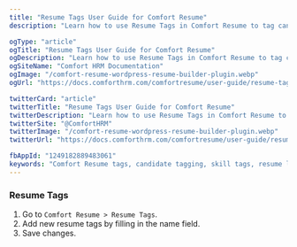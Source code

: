 ```yaml
---
title: "Resume Tags User Guide for Comfort Resume"
description: "Learn how to use Resume Tags in Comfort Resume to tag candidates with skills, keywords, and labels for efficient filtering, searching, and organization of your talent database."

ogType: "article"
ogTitle: "Resume Tags User Guide for Comfort Resume"
ogDescription: "Learn how to use Resume Tags in Comfort Resume to tag candidates with skills, keywords, and labels for efficient filtering, searching, and organization of your talent database."
ogSiteName: "Comfort HRM Documentation"
ogImage: "/comfort-resume-wordpress-resume-builder-plugin.webp"
ogUrl: "https://docs.comforthrm.com/comfortresume/user-guide/resume-tags"

twitterCard: "article"
twitterTitle: "Resume Tags User Guide for Comfort Resume"
twitterDescription: "Learn how to use Resume Tags in Comfort Resume to tag candidates with skills, keywords, and labels for efficient filtering, searching, and organization of your talent database."
twitterSite: "@ComfortHRM"
twitterImage: "/comfort-resume-wordpress-resume-builder-plugin.webp"
twitterUrl: "https://docs.comforthrm.com/comfortresume/user-guide/resume-tags"

fbAppId: "1249182889483061"
keywords: "Comfort Resume tags, candidate tagging, skill tags, resume labels, tag management, candidate filtering, tag organization, keyword tags, talent search, resume tagging system"
---
```


### Resume Tags

1. Go to `Comfort Resume > Resume Tags`.
2. Add new resume tags by filling in the name field.
3. Save changes.


